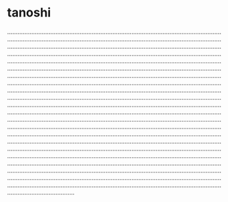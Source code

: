 # tanoshi

...............................................................................................................................................................................................................................................................................................................................................................................................................................................................................................................................................................................................................................................................................................................................................................................................................................................................................................................................................................................................................................................................................................................................................................................................................................................................................................................................................................................................................................................................................................................................................................................................................................................................................................................................................................................................................................................................................................................................................................................................................................................................................................................................................................................................................................................................................................................................................................................................................................................................................................................................................................................................................................................................................................................................................................................................................................................................................